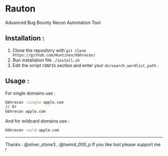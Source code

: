 # Rauton
Advanced Bug Bounty Recon Automation Tool

## Installation :
1. Clone the repository with `git clone https://github.com/Huntinex/bbhrecon/`
2. Run installation file `./install.sh`
3. Edit the script `CONFIG` section and enter your `dirsearch_wordlist_path` .

## Usage :
For single domains use :
```bash
bbhrecon -single apple.com
// Or 
bbhrecon apple.com
```
And for wildcard domains use :
```bash
bbhrecon -wild apple.com
```
---
Thanks : @silver_stone3 , @hamid_000_p
If you like tool please support me !
